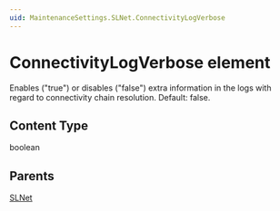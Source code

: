```yaml
---
uid: MaintenanceSettings.SLNet.ConnectivityLogVerbose
---
```


# ConnectivityLogVerbose element

Enables ("true") or disables ("false") extra information in the logs with regard to connectivity chain resolution. Default: false.

## Content Type

boolean

## Parents

[SLNet](xref:MaintenanceSettings.SLNet)

